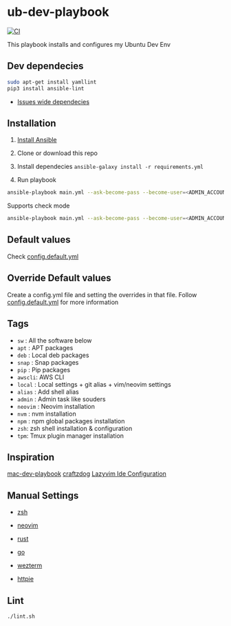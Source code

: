 # ub-dev-playbook

[![CI](https://github.com/jegj/ub-dev-playbook/actions/workflows/ci.yml/badge.svg)](https://github.com/jegj/ub-dev-playbook/actions/workflows/ci.yml)

This playbook installs and configures my Ubuntu Dev Env

## Dev dependecies

```sh
sudo apt-get install yamllint
pip3 install ansible-lint
```

- [Issues wide dependecies](https://stackoverflow.com/questions/75608323/how-do-i-solve-error-externally-managed-environment-every-time-i-use-pip-3)

## Installation

1. [Install Ansible](https://docs.ansible.com/ansible/latest/installation_guide/index.html)

2. Clone or download this repo

3. Install dependecies `ansible-galaxy install -r requirements.yml`

4. Run playbook

```sh
ansible-playbook main.yml --ask-become-pass --become-user=<ADMIN_ACCOUNT>
```

Supports check mode

```sh
ansible-playbook main.yml --ask-become-pass --become-user=<ADMIN_ACCOUNT> --check
```

## Default values

Check [config.default.yml](./config.default.yml)

## Override Default values

Create a config.yml file and setting the overrides in that file.
Follow [config.default.yml](./config.default.yml) for more information

## Tags

- `sw` : All the software below
- `apt` : APT packages
- `deb` : Local deb packages
- `snap` : Snap packages
- `pip` : Pip packages
- `awscli`: AWS CLI
- `local` : Local settings + git alias + vim/neovim settings
- `alias` : Add shell alias
- `admin` : Admin task like souders
- `neovim` : Neovim installation
- `nvm` : nvm installation
- `npm` : npm global packages installation
- `zsh`: zsh shell installation & configuration
- `tpm`: Tmux plugin manager installation

## Inspiration

[mac-dev-playbook](https://github.com/geerlingguy/mac-dev-playbook)
[craftzdog](https://github.com/craftzdog/dotfiles-public/)
[Lazyvim Ide Configuration](https://github.com/jellydn/lazy-nvim-ide)

## Manual Settings

- [zsh](./files/zsh/README.md)

- [neovim](/files/nvim/README.md)

- [rust](https://www.rust-lang.org/tools/install)

- [go](https://go.dev/doc/install)

- [wezterm](/files/wezterm/wezterm.md)

- [httpie](/files/httpie/README.md)

## Lint

```sh
./lint.sh
```
